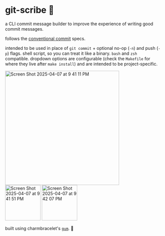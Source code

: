# git-scribe 🧃
a CLI commit message builder to improve the experience of writing good commit messages.

follows the [conventional commit](https://www.conventionalcommits.org/en/about/) specs. 

intended to be used in place of `git commit` + optional no-op (`-n`) and push (`-p`) flags. shell script, so you can treat it like a binary. `bash` and `zsh` compatible. dropdown options are configurable (check the `Makefile` for where they live after `make install`) and are intended to be project-specific.

<img height="370" alt="Screen Shot 2025-04-07 at 9 41 11 PM" src="https://github.com/user-attachments/assets/a3b5d981-63a0-4d56-9fe7-2b96285877f3" /> <br>
<img height="115" alt="Screen Shot 2025-04-07 at 9 41 51 PM" src="https://github.com/user-attachments/assets/7914b5a9-fefb-47bc-9a6b-9e30aea819a9" />
<img height="115" alt="Screen Shot 2025-04-07 at 9 42 07 PM" src="https://github.com/user-attachments/assets/aa1eb1fd-6808-46c3-89b2-6e24d179ed5a" />

built using charmbracelet's [`gum`](https://github.com/charmbracelet/gum). 🌠
